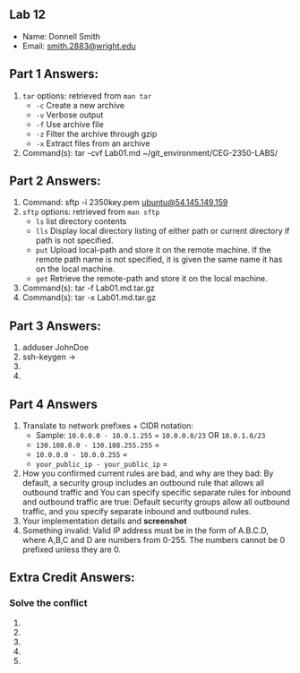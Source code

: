 ## Lab 12

- Name: Donnell Smith
- Email: smith.2883@wright.edu

## Part 1 Answers:

1. `tar` options: retrieved from `man tar`
   - `-c` Create a new archive
   - `-v` Verbose output 
   - `-f` Use archive file
   - `-z` Filter the archive through gzip
   - `-x` Extract files from an archive
2. Command(s): tar -cvf Lab01.md ~/git_environment/CEG-2350-LABS/

## Part 2 Answers:

1. Command: sftp -i 2350key.pem ubuntu@54.145.149.159
2. `sftp` options: retrieved from `man sftp`
   - `ls` list directory contents
   - `lls` Display local directory listing of either path or current directory if path is not specified.
   - `put` Upload local-path and store it on the remote machine. If the remote path name is not specified, it is given the same name it has on the local machine. 
   - `get` Retrieve the remote-path and store it on the local machine.
3. Command(s): tar -f Lab01.md.tar.gz
4. Command(s): tar -x Lab01.md.tar.gz

## Part 3 Answers:

1. adduser JohnDoe
2. ssh-keygen -> 
3.
4.

## Part 4 Answers

1. Translate to network prefixes + CIDR notation:
   - Sample: `10.0.0.0 - 10.0.1.255` = `10.0.0.0/23` OR `10.0.1.0/23`
   - `130.108.0.0 - 130.108.255.255` =
   - `10.0.0.0 - 10.0.0.255` =
   - `your_public_ip - your_public_ip` =
2. How you confirmed current rules are bad, and why are they bad: By default, a security group includes an outbound rule that allows all outbound traffic and You can specify specific separate rules for inbound and outbound traffic are true: Default security groups allow all outbound traffic, and you specify separate inbound and outbound rules.
3. Your implementation details and **screenshot**
4. Something invalid: Valid IP address must be in the form of A.B.C.D, where A,B,C and D are numbers from 0-255. The numbers cannot be 0 prefixed unless they are 0.

## Extra Credit Answers:

### Solve the conflict

1.
2.
3.
4.
5.

